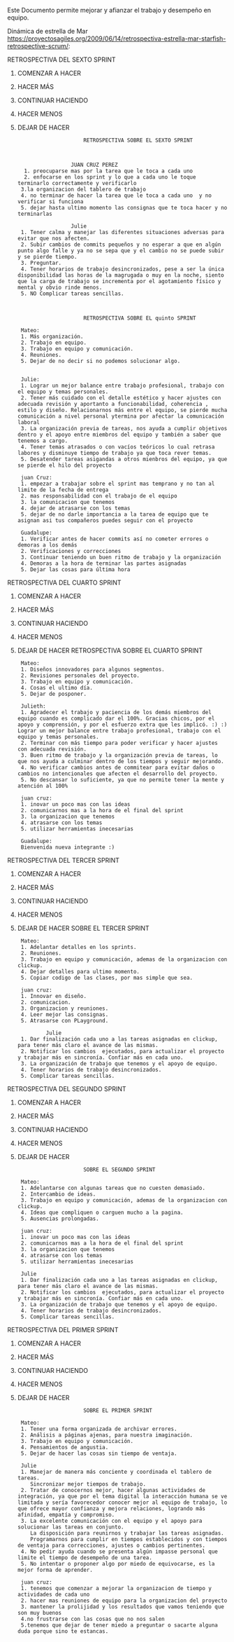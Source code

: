 Este Documento permite mejorar y afianzar el trabajo y desempeño en equipo.

Dinámica de estrella de Mar https://proyectosagiles.org/2009/06/14/retrospectiva-estrella-mar-starfish-retrospective-scrum/:

RETROSPECTIVA DEL SEXTO SPRINT

1. COMENZAR A HACER
2. HACER MÁS
3. CONTINUAR HACIENDO
4. HACER MENOS
5. DEJAR DE HACER

                            RETROSPECTIVA SOBRE EL SEXTO SPRINT



                        JUAN CRUZ PEREZ
         1. preocuparse mas por la tarea que le toca a cada uno
         2. enfocarse en los sprint y lo que a cada uno le toque terminarlo correctamente y verificarlo
        3.la organizacion del tablero de trabajo
        4. no terminar de hacer la tarea que le toca a cada uno  y no verificar si funciona
        5. dejar hasta ultimo momento las consignas que te toca hacer y no terminarlas 

                        Julie
        1. Tener calma y manejar las diferentes situaciones adversas para evitar que nos afecten.
        2. Subir cambios de commits pequeños y no esperar a que en algún punto algo falle y ya no se sepa que y el cambio no se puede subir y se pierde tiempo.
        3. Preguntar.
        4. Tener horarios de trabajo desincronizados, pese a ser la única disponibilidad las horas de la magrugada o muy en la noche, siento que la carga de trabajo se incrementa por el agotamiento físico y mental y obvio rinde menos.
        5. NO Complicar tareas sencillas. 



                            RETROSPECTIVA SOBRE EL quinto SPRINT

        Mateo:
        1. Más organización.
        2. Trabajo en equipo.
        3. Trabajo en equipo y comunicación.
        4. Reuniones.
        5. Dejar de no decir si no podemos solucionar algo.
        

        Julie:
        1. Lograr un mejor balance entre trabajo profesional, trabajo con el equipo y temas personales.
        2. Tener más cuidado con el detalle estético y hacer ajustes con adecuada revisión y aportanto a funcionabilidad, coherencia , estilo y diseño. Relacionarnos más entre el equipo, se pierde mucha comunicación a nivel personal ytermina por afectar la comunicación laboral
        3. La organización previa de tareas, nos ayuda a cumplir objetivos dentro y el apoyo entre miembros del equipo y también a saber que tenemos a cargo.
        4. Tener temas atrasados o con vacíos teóricos lo cual retrasa labores y disminuye tiempo de trabajo ya que toca rever temas.
        5. Desatender tareas asigandas a otros mienbros del equipo, ya que se pierde el hilo del proyecto

        juan Cruz:
        1. empezar a trabajar sobre el sprint mas temprano y no tan al limite de la fecha de entrega 
        2. mas responsabilidad con el trabajo de el equipo
        3. la comunicacion que tenemos
        4. dejar de atrasarse con los temas 
        5. dejar de no darle importancia a la tarea de equipo que te asignan asi tus compañeros puedes seguir con el proyecto

        Guadalupe: 
        1. Verificar antes de hacer commits así no cometer errores o demoras a los demás
        2. Verificaciones y correcciones 
        3. Continuar teniendo un buen ritmo de trabajo y la organización
        4. Demoras a la hora de terminar las partes asignadas
        5. Dejar las cosas para última hora 

RETROSPECTIVA DEL CUARTO SPRINT

1. COMENZAR A HACER
2. HACER MÁS
3. CONTINUAR HACIENDO
4. HACER MENOS
5. DEJAR DE HACER
                            RETROSPECTIVA SOBRE EL CUARTO SPRINT

        Mateo:
        1. Diseños innovadores para algunos segmentos.
        2. Revisiones personales del proyecto.
        3. Trabajo en equipo y comunicación.
        4. Cosas el ultimo día.
        5. Dejar de posponer.

        Julieth:
        1. Agradecer el trabajo y paciencia de los demás miembros del equipo cuando es complicado dar el 100%. Gracias chicos, por el apoyo y comprensión, y por el esfuerzo extra que les implicó. :) :) Lograr un mejor balance entre trabajo profesional, trabajo con el equipo y temas personales.
        2. Terminar con más tiempo para poder verificar y hacer ajustes con adecuada revisión.
        3. Buen ritmo de trabajo y la organización previa de tareas, lo que nos ayuda a culminar dentro de los tiempos y seguir mejorando.
        4. No verificar cambios antes de commitear para evitar daños o cambios no intencionales que afecten el desarrollo del proyecto.
        5. No descansar lo suficiente, ya que no permite tener la mente y atención al 100%

        juan cruz:
        1. inovar un poco mas con las ideas
        2. comunicarnos mas a la hora de el final del sprint 
        3. la organizacion que tenemos 
        4. atrasarse con los temas 
        5. utilizar herramientas inecesarias

        Guadalupe: 
        Bienvenida nueva integrante :)

RETROSPECTIVA DEL TERCER SPRINT

1. COMENZAR A HACER
2. HACER MÁS
3. CONTINUAR HACIENDO
4. HACER MENOS
5. DEJAR DE HACER
                            SOBRE EL TERCER SPRINT

        Mateo:
        1. Adelantar detalles en los sprints.
        2. Reuniones.
        3. Trabajo en equipo y comunicación, ademas de la organizacion con clickup.
        4. Dejar detalles para ultimo momento.
        5. Copiar codigo de las clases, por mas simple que sea.

        juan cruz:
        1. Innovar en diseño.
        2. comunicacion.
        3. Organizacion y reuniones. 
        4. Leer mejor las consignas.
        5. Atrasarse con PLayground.

                Julie
        1. Dar finalización cada uno a las tareas asignadas en clickup, para tener más claro el avance de las mismas.
        2. Notificar los cambios  ejecutados, para actualizar el proyecto y trabajar más en sincronía. Confiar más en cada uno.
        3. La organización de trabajo que tenemos y el apoyo de equipo.
        4. Tener horarios de trabajo desincronizados.
        5. Complicar tareas sencillas. 

RETROSPECTIVA DEL SEGUNDO SPRINT

1. COMENZAR A HACER
2. HACER MÁS
3. CONTINUAR HACIENDO
4. HACER MENOS
5. DEJAR DE HACER

                            SOBRE EL SEGUNDO SPRINT

        Mateo:
        1. Adelantarse con algunas tareas que no cuesten demasiado.
        2. Intercambio de ideas.
        3. Trabajo en equipo y comunicación, ademas de la organizacion con clickup.
        4. Ideas que compliquen o carguen mucho a la pagina.
        5. Ausencias prolongadas. 

        juan cruz:
        1. inovar un poco mas con las ideas
        2. comunicarnos mas a la hora de el final del sprint 
        3. la organizacion que tenemos 
        4. atrasarse con los temas 
        5. utilizar herramientas inecesarias

        Julie
        1. Dar finalización cada uno a las tareas asignadas en clickup, para tener más claro el avance de las mismas.
        2. Notificar los cambios  ejecutados, para actualizar el proyecto y trabajar más en sincronía. Confiar más en cada uno.
        3. La organización de trabajo que tenemos y el apoyo de equipo.
        4. Tener horarios de trabajo desincronizados.
        5. Complicar tareas sencillas. 
        

RETROSPECTIVA DEL PRIMER SPRINT

1. COMENZAR A HACER
2. HACER MÁS
3. CONTINUAR HACIENDO
4. HACER MENOS
5. DEJAR DE HACER

                            SOBRE EL PRIMER SPRINT

        Mateo:
        1. Tener una forma organizada de archivar errores.
        2. Análisis a páginas ajenas, para nuestra imaginación.
        3. Trabajo en equipo y comunicación.
        4. Pensamientos de angustia.
        5. Dejar de hacer las cosas sin tiempo de ventaja. 

        Julie
        1. Manejar de manera más conciente y coordinada el tablero de tareas.
           Sincronizar mejor tiempos de trabajo.
        2. Tratar de conocernos mejor, hacer algunas actividades de integración, ya que por el tema digital la interacción humana se ve limitada y sería favorecedor conocer mejor al equipo de trabajo, lo que ofrece mayor confianza y mejora relaciones, logrando más afinidad, empatía y compromiso.
        3. La excelente comunicación con el equipo y el apoyo para solucionar las tareas en conjunto.
           La disposición para reunirnos y trabajar las tareas asignadas.
           Programarnos para cumplir en tiempos establecidos y con tiempos de ventaja para correcciones, ajustes o cambios pertinentes.
        4. No pedir ayuda cuando se presenta algún impasse personal que limite el tiempo de desempeño de una tarea.
        5. No intentar o proponer algo por miedo de equivocarse, es la mejor forma de aprender.

        juan cruz:
        1. tenemos que comenzar a mejorar la organizacion de tiempo y actividades de cada uno 
        2. hacer mas reuniones de equipo para la organizacion del proyecto 
        3. mantener la prolijidad y los resultados que vamos teniendo que son muy buenos 
        4.no frustrarse con las cosas que no nos salen 
        5.tenemos que dejar de tener miedo a preguntar o sacarte alguna duda porque sino te estancas.


